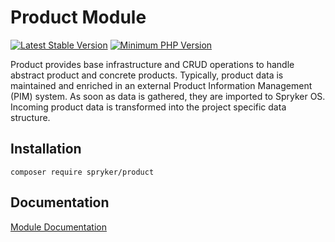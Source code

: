 # Product Module
[![Latest Stable Version](https://poser.pugx.org/spryker/product/v/stable.svg)](https://packagist.org/packages/spryker/product)
[![Minimum PHP Version](https://img.shields.io/badge/php-%3E%3D%207.4-8892BF.svg)](https://php.net/)

Product provides base infrastructure and CRUD operations to handle abstract product and concrete products. Typically, product data is maintained and enriched in an external Product Information Management (PIM) system. As soon as data is gathered, they are imported to Spryker OS. Incoming product data is transformed into the project specific data structure.

## Installation

```
composer require spryker/product
```

## Documentation

[Module Documentation](https://docs.spryker.com)
